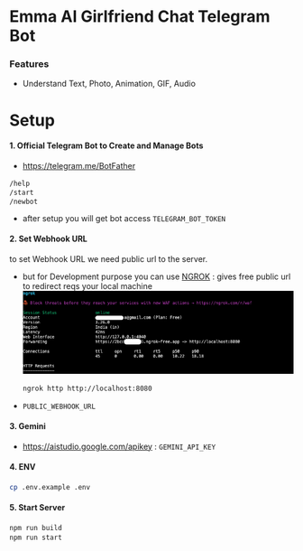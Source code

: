 # Emma AI Girlfriend Chat Telegram Bot

### Features

- Understand Text, Photo, Animation, GIF, Audio

# Setup

#### 1. Official Telegram Bot to Create and Manage Bots

- https://telegram.me/BotFather

```
/help
/start
/newbot
```

- after setup you will get bot access `TELEGRAM_BOT_TOKEN`

#### 2. Set Webhook URL

to set Webhook URL we need public url to the server.

- but for Development purpose you can use [NGROK](https://ngrok.com/docs/getting-started/) : gives free public url to redirect reqs your local machine
  <img src="store/Screenshot.png" alt="alt text" width="500">
  ```bash
  ngrok http http://localhost:8080
  ```
- `PUBLIC_WEBHOOK_URL`

#### 3. Gemini

- https://aistudio.google.com/apikey : `GEMINI_API_KEY`

#### 4. ENV

```bash
cp .env.example .env
```

#### 5. Start Server

```bash
npm run build
npm run start
```
